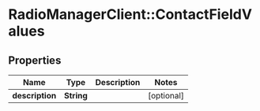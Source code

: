 # RadioManagerClient::ContactFieldValues

## Properties
Name | Type | Description | Notes
------------ | ------------- | ------------- | -------------
**description** | **String** |  | [optional] 


